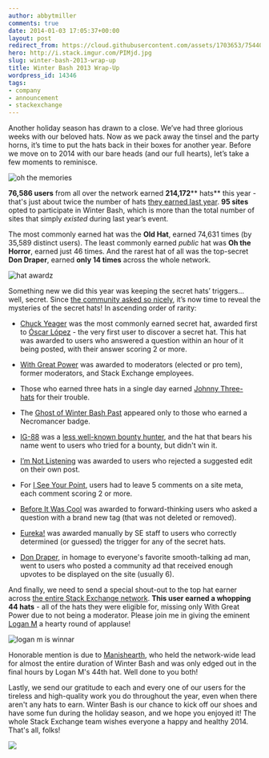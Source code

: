 ```yaml
---
author: abbytmiller
comments: true
date: 2014-01-03 17:05:37+00:00
layout: post
redirect_from: https://cloud.githubusercontent.com/assets/1703653/7544080/04fb0c3e-f598-11e4-9ab6-c3f56847d175.jpg
hero: http://i.stack.imgur.com/PIMjd.jpg
slug: winter-bash-2013-wrap-up
title: Winter Bash 2013 Wrap-Up
wordpress_id: 14346
tags:
- company
- announcement
- stackexchange
---
```


Another holiday season has drawn to a close. We’ve had three glorious weeks with our beloved hats. Now as we pack away the tinsel and the party horns, it’s time to put the hats back in their boxes for another year. Before we move on to 2014 with our bare heads (and our full hearts), let’s take a few moments to reminisce.

![oh the memories](http://i.stack.imgur.com/uKN0x.png)

****76,586** users** from all over the network earned **214,172**** hats** this year - that's just about twice the number of hats [they earned last year](http://blog.stackoverflow.com/2013/01/boxing-day/). **95 sites** opted to participate in Winter Bash, which is more than the total number of sites that simply _existed_ during last year’s event.

The most commonly earned hat was the **Old Hat**, earned 74,631 times (by 35,589 distinct users). The least commonly earned _public_ hat was **Oh the Horror**, earned just 46 times. And the rarest hat of all was the top-secret **Don Draper**, earned **only 14 times** across the whole network.

![hat awardz](http://i.stack.imgur.com/APoST.png)

Something new we did this year was keeping the secret hats’ triggers… well, secret. Since [the community asked so nicely](http://meta.stackoverflow.com/questions/212305/will-the-secret-of-the-secret-hats-be-revealed-after-the-end-of-winter-bash), it’s now time to reveal the mysteries of the secret hats! In ascending order of rarity:



	
  * [Chuck Yeager](http://winterbash2013.stackexchange.com/chuck-yeager) was the most commonly earned secret hat, awarded first to [Óscar López](http://stackoverflow.com/users/201359/oscar-lopez) - the very first user to discover a secret hat. This hat was awarded to users who answered a question within an hour of it being posted, with their answer scoring 2 or more.

	
  * [With Great Power](http://winterbash2013.stackexchange.com/with-great-power) was awarded to moderators (elected or pro tem), former moderators, and Stack Exchange employees.

	
  * Those who earned three hats in a single day earned [Johnny Three-hats](http://winterbash2013.stackexchange.com/johnny-threehats) for their trouble.

	
  * The [Ghost of Winter Bash Past](http://winterbash2013.stackexchange.com/ghost-of-winterbash-past) appeared only to those who earned a Necromancer badge.

	
  * [IG-88](http://winterbash2013.stackexchange.com/ig88) was a [less well-known bounty hunter](http://starwars.wikia.com/wiki/IG-88_assassin_droid), and the hat that bears his name went to users who tried for a bounty, but didn't win it.

	
  * [I’m Not Listening](http://winterbash2013.stackexchange.com/im-not-listening) was awarded to users who rejected a suggested edit on their own post.

	
  * For [I See Your Point](http://winterbash2013.stackexchange.com/i-see-your-point), users had to leave 5 comments on a site meta, each comment scoring 2 or more.

	
  * [Before It Was Cool](http://winterbash2013.stackexchange.com/before-it-was-cool) was awarded to forward-thinking users who asked a question with a brand new tag (that was not deleted or removed).

	
  * [Eureka!](http://winterbash2013.stackexchange.com/eureka) was awarded manually by SE staff to users who correctly determined (or guessed) the trigger for any of the secret hats.

	
  * [Don Draper](http://winterbash2013.stackexchange.com/don-draper), in homage to everyone's favorite smooth-talking ad man, went to users who posted a community ad that received enough upvotes to be displayed on the site (usually 6). 


And finally, we need to send a special shout-out to the top hat earner across [the entire Stack Exchange network](http://winterbash2013.stackexchange.com/leaderboard/network). **This user earned a whopping 44 hats** - all of the hats they were eligible for, missing only With Great Power due to not being a moderator. Please join me in giving the eminent [Logan M](http://anime.stackexchange.com/users/24/logan-m) a hearty round of applause!

![logan m is winnar](http://i.stack.imgur.com/3HmPN.png)

Honorable mention is due to [Manishearth](http://meta.stackoverflow.com/users/178438/manishearth), who held the network-wide lead for almost the entire duration of Winter Bash and was only edged out in the final hours by Logan M's 44th hat. Well done to you both!

Lastly, we send our gratitude to each and every one of our users for the tireless and high-quality work you do throughout the year, even when there aren't any hats to earn. Winter Bash is our chance to kick off our shoes and have some fun during the holiday season, and we hope you enjoyed it! The whole Stack Exchange team wishes everyone a happy and healthy 2014. That's all, folks!

![](http://i.stack.imgur.com/KU9AK.jpg)

